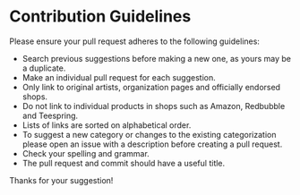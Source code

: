 # Contribution Guidelines

Please ensure your pull request adheres to the following guidelines:

* Search previous suggestions before making a new one, as yours may be a duplicate.
* Make an individual pull request for each suggestion.
* Only link to original artists, organization pages and officially endorsed shops.
* Do not link to individual products in shops such as Amazon, Redbubble and Teespring.
* Lists of links are sorted on alphabetical order.
* To suggest a new category or changes to the existing categorization please open an issue with a description before creating a pull request.
* Check your spelling and grammar.
* The pull request and commit should have a useful title.

Thanks for your suggestion!